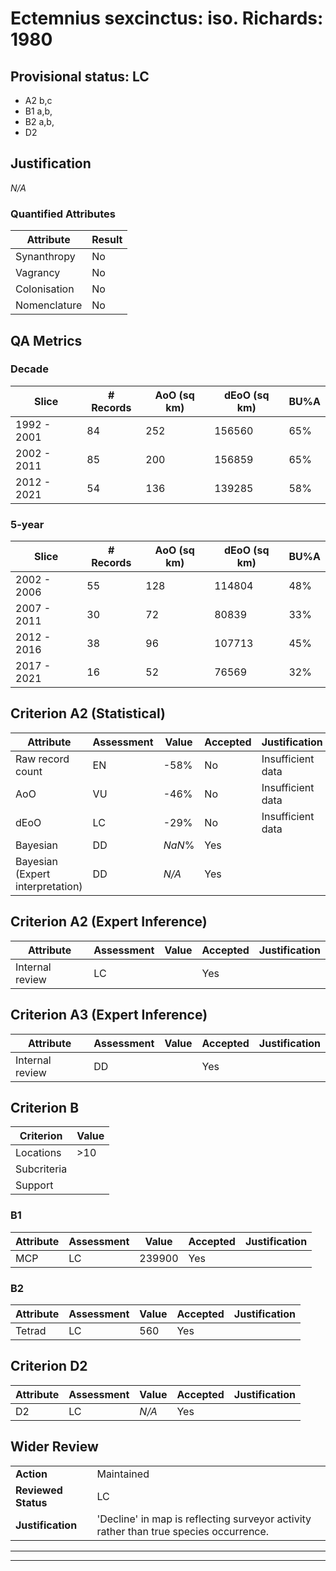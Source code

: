 # Ectemnius sexcinctus: iso. Richards: 1980
## Provisional status: LC
- A2 b,c
- B1 a,b, 
- B2 a,b, 
- D2

## Justification
*N/A*
### Quantified Attributes
|Attribute|Result|
|---|---|
|Synanthropy|No|
|Vagrancy|No|
|Colonisation|No|
|Nomenclature|No|
## QA Metrics
### Decade
| Slice | # Records | AoO (sq km) | dEoO (sq km) |BU%A |
|---|---|---|---|---|
|1992 - 2001|84|252|156560|65%|
|2002 - 2011|85|200|156859|65%|
|2012 - 2021|54|136|139285|58%|
### 5-year
| Slice | # Records | AoO (sq km) | dEoO (sq km) |BU%A |
|---|---|---|---|---|
|2002 - 2006|55|128|114804|48%|
|2007 - 2011|30|72|80839|33%|
|2012 - 2016|38|96|107713|45%|
|2017 - 2021|16|52|76569|32%|
## Criterion A2 (Statistical)
|Attribute|Assessment|Value|Accepted|Justification
|---|---|---|---|---|
|Raw record count|EN|-58%|No|Insufficient data|
|AoO|VU|-46%|No|Insufficient data|
|dEoO|LC|-29%|No|Insufficient data|
|Bayesian|DD|*NaN*%|Yes||
|Bayesian (Expert interpretation)|DD|*N/A*|Yes||
## Criterion A2 (Expert Inference)
|Attribute|Assessment|Value|Accepted|Justification
|---|---|---|---|---|
|Internal review|LC||Yes||
## Criterion A3 (Expert Inference)
|Attribute|Assessment|Value|Accepted|Justification
|---|---|---|---|---|
|Internal review|DD||Yes||
## Criterion B
|Criterion| Value|
|---|---|
|Locations|>10|
|Subcriteria||
|Support||
### B1
|Attribute|Assessment|Value|Accepted|Justification
|---|---|---|---|---|
|MCP|LC|239900|Yes||
### B2
|Attribute|Assessment|Value|Accepted|Justification
|---|---|---|---|---|
|Tetrad|LC|560|Yes||
## Criterion D2
|Attribute|Assessment|Value|Accepted|Justification
|---|---|---|---|---|
|D2|LC|*N/A*|Yes||
## Wider Review
|  |  |
|---|---|
|**Action**|Maintained|
|**Reviewed Status**|LC|
|**Justification**|'Decline' in map is reflecting surveyor activity rather than true species occurrence.|
---
 ---
 <br><br>
 

